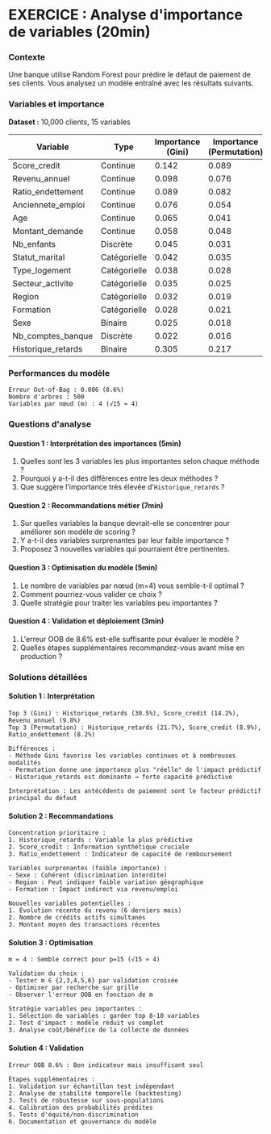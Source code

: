 # EXERCICE : Analyse d'importance de variables (20min)

### Contexte
Une banque utilise Random Forest pour prédire le défaut de paiement de ses clients. Vous analysez un modèle entraîné avec les résultats suivants.

### Variables et importance

**Dataset :** 10,000 clients, 15 variables

| Variable | Type | Importance (Gini) | Importance (Permutation) |
|----------|------|-------------------|--------------------------|
| Score_credit | Continue | 0.142 | 0.089 |
| Revenu_annuel | Continue | 0.098 | 0.076 |
| Ratio_endettement | Continue | 0.089 | 0.082 |
| Anciennete_emploi | Continue | 0.076 | 0.054 |
| Age | Continue | 0.065 | 0.041 |
| Montant_demande | Continue | 0.058 | 0.048 |
| Nb_enfants | Discrète | 0.045 | 0.031 |
| Statut_marital | Catégorielle | 0.042 | 0.035 |
| Type_logement | Catégorielle | 0.038 | 0.028 |
| Secteur_activite | Catégorielle | 0.035 | 0.025 |
| Region | Catégorielle | 0.032 | 0.019 |
| Formation | Catégorielle | 0.028 | 0.021 |
| Sexe | Binaire | 0.025 | 0.018 |
| Nb_comptes_banque | Discrète | 0.022 | 0.016 |
| Historique_retards | Binaire | 0.305 | 0.217 |

### Performances du modèle

```
Erreur Out-of-Bag : 0.086 (8.6%)
Nombre d'arbres : 500
Variables par nœud (m) : 4 (√15 ≈ 4)
```

### Questions d'analyse

#### Question 1 : Interprétation des importances (5min)
1. Quelles sont les 3 variables les plus importantes selon chaque méthode ?
2. Pourquoi y a-t-il des différences entre les deux méthodes ?
3. Que suggère l'importance très élevée d'`Historique_retards` ?

#### Question 2 : Recommandations métier (7min)
1. Sur quelles variables la banque devrait-elle se concentrer pour améliorer son modèle de scoring ?
2. Y a-t-il des variables surprenantes par leur faible importance ?
3. Proposez 3 nouvelles variables qui pourraient être pertinentes.

#### Question 3 : Optimisation du modèle (5min)
1. Le nombre de variables par nœud (m=4) vous semble-t-il optimal ?
2. Comment pourriez-vous valider ce choix ?
3. Quelle stratégie pour traiter les variables peu importantes ?

#### Question 4 : Validation et déploiement (3min)
1. L'erreur OOB de 8.6% est-elle suffisante pour évaluer le modèle ?
2. Quelles étapes supplémentaires recommandez-vous avant mise en production ?

### Solutions détaillées

#### Solution 1 : Interprétation
```
Top 3 (Gini) : Historique_retards (30.5%), Score_credit (14.2%), Revenu_annuel (9.8%)
Top 3 (Permutation) : Historique_retards (21.7%), Score_credit (8.9%), Ratio_endettement (8.2%)

Différences : 
- Méthode Gini favorise les variables continues et à nombreuses modalités
- Permutation donne une importance plus "réelle" de l'impact prédictif
- Historique_retards est dominante → forte capacité prédictive

Interprétation : Les antécédents de paiement sont le facteur prédictif principal du défaut
```

#### Solution 2 : Recommandations
```
Concentration prioritaire :
1. Historique_retards : Variable la plus prédictive
2. Score_credit : Information synthétique cruciale  
3. Ratio_endettement : Indicateur de capacité de remboursement

Variables surprenantes (faible importance) :
- Sexe : Cohérent (discrimination interdite)
- Region : Peut indiquer faible variation géographique
- Formation : Impact indirect via revenu/emploi

Nouvelles variables potentielles :
1. Évolution récente du revenu (6 derniers mois)
2. Nombre de crédits actifs simultanés
3. Montant moyen des transactions récentes
```

#### Solution 3 : Optimisation
```
m = 4 : Semble correct pour p=15 (√15 ≈ 4)

Validation du choix :
- Tester m ∈ {2,3,4,5,6} par validation croisée
- Optimiser par recherche sur grille
- Observer l'erreur OOB en fonction de m

Stratégie variables peu importantes :
1. Sélection de variables : garder top 8-10 variables
2. Test d'impact : modèle réduit vs complet
3. Analyse coût/bénéfice de la collecte de données
```

#### Solution 4 : Validation
```
Erreur OOB 8.6% : Bon indicateur mais insuffisant seul

Étapes supplémentaires :
1. Validation sur échantillon test indépendant
2. Analyse de stabilité temporelle (backtesting)
3. Tests de robustesse sur sous-populations
4. Calibration des probabilités prédites
5. Tests d'équité/non-discrimination
6. Documentation et gouvernance du modèle
```
